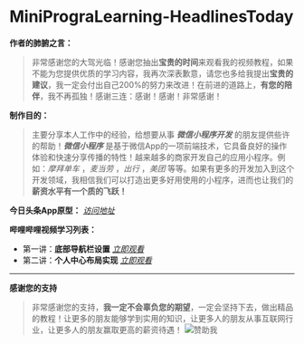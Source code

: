 
# MiniPrograLearning-HeadlinesToday
**作者的肺腑之言：**
> 非常感谢您的大驾光临！感谢您抽出**宝贵的时间**来观看我的视频教程，如果不能为您提供优质的学习内容，我再次深表歉意，请您也多给我提出**宝贵的建议**，我一定会付出自己200%的努力来改进！在前进的道路上，**有您的陪伴**，我不再孤独！感谢三连：感谢！感谢！非常感谢！

**制作目的：**
>主要分享本人工作中的经验，给想要从事 **_微信小程序开发_** 的朋友提供些许的帮助！**_微信小程序_** 是基于微信App的一项前端技术，它具备良好的操作体验和快速分享传播的特性！越来越多的商家开发自己的应用小程序。例如：_摩拜单车_ ，_麦当劳_ ，_出行_ ，_美团_ 等等。如果有更多的开发加入到这个开发领域，我相信我们可以打造出更多好用使用的小程序，进而也让我们的**薪资水平有一个质的飞跃！**

**今日头条App原型：**
_<a href="https://free.modao.cc/app/62dd5da8ab8aa2ed5bf420cff174e016acff00cf" target="_blank"> 访问地址</a>_

**哔哩哔哩视频学习列表：**
* 第一讲：**底部导航栏设置**  _<a href="https://www.bilibili.com/video/av47934558" target="_blank"> 立即观看</a>_ 
* 第二讲：**个人中心布局实现**  _<a href="https://www.bilibili.com/video/av79743795/" target="_blank"> 立即观看</a>_ 
****
**感谢您的支持**
> 非常感谢您的支持，**我一定不会辜负您的期望**，一定会坚持下去，做出精品的教程！让更多的朋友能够学到实用的知识，让更多人的朋友从事互联网行业，让更多人的朋友赢取更高的薪资待遇！
![赞助我](https://i.ibb.co/Tm0Qt9Z/Thank-You-Support-Me.jpg)